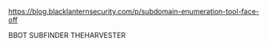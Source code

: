 https://blog.blacklanternsecurity.com/p/subdomain-enumeration-tool-face-off

BBOT
SUBFINDER
THEHARVESTER
